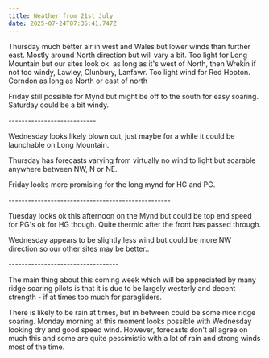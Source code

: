 ```yaml
---
title: Weather from 21st July
date: 2025-07-24T07:35:41.747Z
---
```

Thursday much better air in west and Wales but lower winds than further east.  Mostly around North direction but will vary a bit.  Too light for Long Mountain but our sites look ok.  as long as it's west of North, then Wrekin if not too windy, Lawley, Clunbury, Lanfawr.  Too light wind for Red Hopton. Corndon as long as North or east of north

Friday still possible for Mynd but might be off to the south for easy soaring.  Saturday could be a bit windy.

\---------------------------

Wednesday looks likely blown out, just maybe for a while it could be launchable on Long Mountain.

Thursday has forecasts varying from virtually no wind to light but soarable anywhere between NW, N or NE.

Friday looks more promising for the long mynd for HG and PG.

\--------------------------------------------------

Tuesday looks ok this afternoon on the Mynd but could be top end speed for PG's ok for HG though.  Quite thermic after the front has passed through.

Wednesday appears to be slightly less wind but could be more NW direction so our other sites may be better..

\---------------------------------- 

The main thing about this coming week which will be appreciated by many ridge soaring pilots is that it is due to be largely westerly and decent strength - if at times too much for paragliders.

There is likely to be rain at times, but in between could be some nice ridge soaring.  Monday morning at this moment looks possible with Wednesday looking dry and good speed wind.  However, forecasts don't all agree on much this and some are quite pessimistic with a lot of rain and strong winds most of the time.